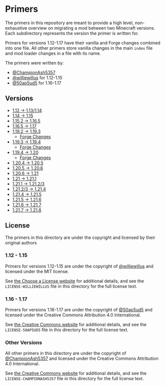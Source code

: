 # Primers

The primers in this repository are meant to provide a high level, non-exhaustive overview on migrating a mod between two Minecraft versions. Each subdirectory represents the version the primer is written for.

Primers for versions 1.12-1.17 have their vanilla and Forge changes combined into one file. All other primers store vanilla changes in the main `index` file and mod loader changes in a file with its name.

The primers were written by:
* [@ChampionAsh5357](https://github.com/ChampionAsh5357)
* [@williewillus](https://github.com/williewillus) for 1.12-1.15
* [@50ap5ud5](https://github.com/50ap5ud5) for 1.16-1.17

## Versions

* [1.12 -> 1.13/1.14](./1.14/index.md)
* [1.14 -> 1.15](./1.15/index.md)
* [1.15.2 -> 1.16.5](./1.16.5/index.md)
* [1.16.5 -> 1.17](./1.17/index.md)
* [1.19.2 -> 1.19.3](./1.19.3/index.md)
    * [Forge Changes](./1.19.3/forge.md)
* [1.19.3 -> 1.19.4](./1.19.4/index.md)
    * [Forge Changes](./1.19.4/forge.md)
* [1.19.4 -> 1.20](./1.20/index.md)
    * [Forge Changes](./1.20/forge.md)
* [1.20.4 -> 1.20.5](./1.20.5/index.md)
* [1.20.5 -> 1.20.6](./1.20.6/index.md)
* [1.20.6 -> 1.21](./1.21/index.md)
* [1.21 -> 1.21.1](./1.21.1/index.md)
* [1.21.1 -> 1.21.2/3](./1.21.2/index.md)
* [1.21.2/3 -> 1.21.4](./1.21.4/index.md)
* [1.21.4 -> 1.21.5](./1.21.5/index.md)
* [1.21.5 -> 1.21.6](./1.21.6/index.md)
* [1.21.6 -> 1.21.7](./1.21.7/index.md)
* [1.21.7 -> 1.21.8](./1.21.8/index.md)

## License

The primers in this directory are under the copyright and licensed by their original authors

### 1.12 - 1.15

Primers for versions 1.12-1.15 are under the copyright of [@williewillus](https://github.com/williewillus) and licensed under the MIT license.

See [the Choose a License website](https://choosealicense.com/licenses/mit/) for additional details, and see the `LICENSE-WILLIEWILLUS` file in this directory for the full license text.

### 1.16 - 1.17

Primers for versions 1.16-1.17 are under the copyright of [@50ap5ud5](https://github.com/50ap5ud5) and licensed under the Creative Commons Attribution 4.0 International.

See [the Creative Commons website](https://creativecommons.org/licenses/by/4.0/) for additional details, and see the `LICENSE-50AP5UD5` file in this directory for the full license text.

### Other Versions

All other primers in this directory are under the copyright of [@ChampionAsh5357](https://github.com/ChampionAsh5357) and licensed under the Creative Commons Attribution 4.0 International.

See [the Creative Commons website](https://creativecommons.org/licenses/by/4.0/) for additional details, and see the `LICENSE-CHAMPIONASH5357` file in this directory for the full license text.

